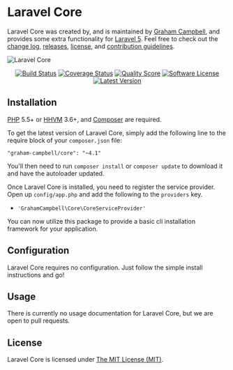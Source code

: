 Laravel Core
============

Laravel Core was created by, and is maintained by [Graham Campbell](https://github.com/GrahamCampbell), and provides some extra functionality for [Laravel 5](http://laravel.com). Feel free to check out the [change log](CHANGELOG.md), [releases](https://github.com/GrahamCampbell/Laravel-Core/releases), [license](LICENSE), and [contribution guidelines](CONTRIBUTING.md).

![Laravel Core](https://cloud.githubusercontent.com/assets/2829600/4432284/a987fd4a-468c-11e4-814b-f0d09118089c.PNG)

<p align="center">
<a href="https://travis-ci.org/GrahamCampbell/Laravel-Core"><img src="https://img.shields.io/travis/GrahamCampbell/Laravel-Core/master.svg?style=flat-square" alt="Build Status"></img></a>
<a href="https://scrutinizer-ci.com/g/GrahamCampbell/Laravel-Core/code-structure"><img src="https://img.shields.io/scrutinizer/coverage/g/GrahamCampbell/Laravel-Core.svg?style=flat-square" alt="Coverage Status"></img></a>
<a href="https://scrutinizer-ci.com/g/GrahamCampbell/Laravel-Core"><img src="https://img.shields.io/scrutinizer/g/GrahamCampbell/Laravel-Core.svg?style=flat-square" alt="Quality Score"></img></a>
<a href="LICENSE"><img src="https://img.shields.io/badge/license-MIT-brightgreen.svg?style=flat-square" alt="Software License"></img></a>
<a href="https://github.com/GrahamCampbell/Laravel-Core/releases"><img src="https://img.shields.io/github/release/GrahamCampbell/Laravel-Core.svg?style=flat-square" alt="Latest Version"></img></a>
</p>


## Installation

[PHP](https://php.net) 5.5+ or [HHVM](http://hhvm.com) 3.6+, and [Composer](https://getcomposer.org) are required.

To get the latest version of Laravel Core, simply add the following line to the require block of your `composer.json` file:

```
"graham-campbell/core": "~4.1"
```

You'll then need to run `composer install` or `composer update` to download it and have the autoloader updated.

Once Laravel Core is installed, you need to register the service provider. Open up `config/app.php` and add the following to the `providers` key.

* `'GrahamCampbell\Core\CoreServiceProvider'`

You can now utilize this package to provide a basic cli installation framework for your application.


## Configuration

Laravel Core requires no configuration. Just follow the simple install instructions and go!


## Usage

There is currently no usage documentation for Laravel Core, but we are open to pull requests.


## License

Laravel Core is licensed under [The MIT License (MIT)](LICENSE).

